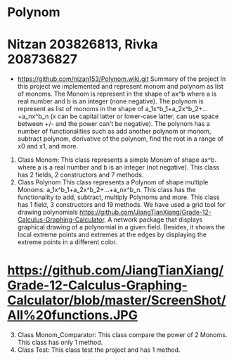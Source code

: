 # Polynom
# Nitzan 203826813, Rivka 208736827 
* https://github.com/nizan153/Polynom.wiki.git
Summary of the project 
In this project we implemented and represent monom and polynom as list of monoms. The Monom is represent in the shape of ax^b where a is real number and b is an integer (none negative). 
The polynom is represent as list of monoms in the shape of a_1x^b_1+a_2x^b_2+…+a_nx^b_n (x can be capital latter or lower-case latter, can use space between +/- and the power can’t be negative). The polynom has a number of functionalities such as add another polynom or monom, subtract polynom, derivative of the polynom, find the root in a range of x0 and x1, and more. 
1. Class Monom: 
This class represents a simple Monom of shape ax^b. where a is a real number and b is an integer (not negative). 
This class has 2 fields, 2 constructors and 7 methods. 
2. Class Polynom
This class represents a Polynom of shape multiple Monoms: a_1x^b_1+a_2x^b_2+…+a_nx^b_n. 
This class has the functionality to add, subtract, multiply Polynoms and more. 
This class has 1 field, 3 constructors and 19 methods. 
We have used a grid tool for drawing polynomials https://github.com/JiangTianXiang/Grade-12-Calculus-Graphing-Calculator.
 A network package that displays graphical drawing of a polynomial in a given field. Besides, it shows the local extreme points and extremes at the edges by displaying the extreme points in a different color.
# https://github.com/JiangTianXiang/Grade-12-Calculus-Graphing-Calculator/blob/master/ScreenShot/All%20functions.JPG
3. Class Monom_Comparator: 
This class compare the power of 2 Monoms. 
This class has only 1 method. 
4. Class Test: 
This class test the project and has 1 method. 
